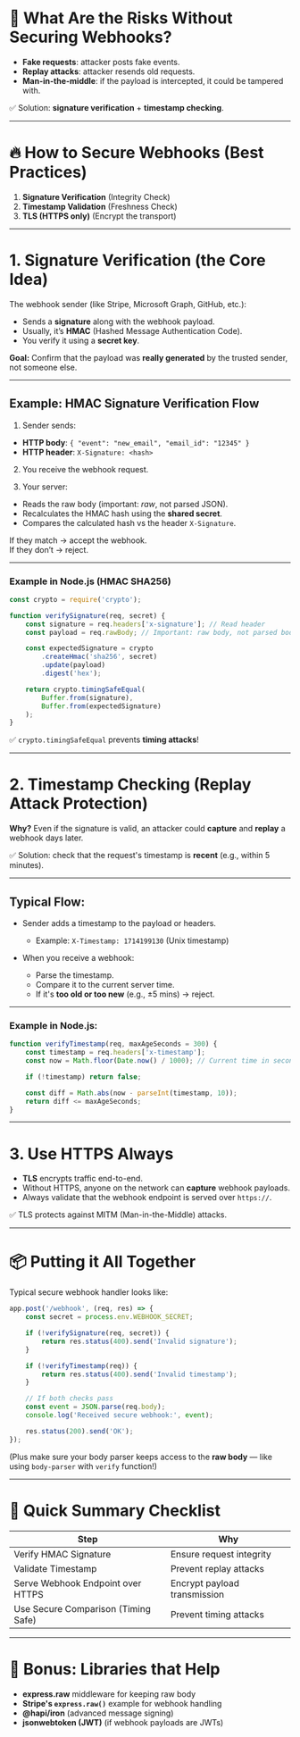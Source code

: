 # 🧠 What Are the Risks Without Securing Webhooks?

- **Fake requests**: attacker posts fake events.
- **Replay attacks**: attacker resends old requests.
- **Man-in-the-middle**: if the payload is intercepted, it could be tampered with.

✅ Solution: **signature verification** + **timestamp checking**.

---

# 🔥 How to Secure Webhooks (Best Practices)

1. **Signature Verification** (Integrity Check)
2. **Timestamp Validation** (Freshness Check)
3. **TLS (HTTPS only)** (Encrypt the transport)

---

# 1. Signature Verification (the Core Idea)

The webhook sender (like Stripe, Microsoft Graph, GitHub, etc.):

- Sends a **signature** along with the webhook payload.
- Usually, it’s **HMAC** (Hashed Message Authentication Code).
- You verify it using a **secret key**.

**Goal:** Confirm that the payload was **really generated** by the trusted sender, not someone else.

---

## Example: HMAC Signature Verification Flow

1. Sender sends:

- **HTTP body**: `{ "event": "new_email", "email_id": "12345" }`
- **HTTP header**: `X-Signature: <hash>`

2. You receive the webhook request.

3. Your server:

- Reads the raw body (important: *raw*, not parsed JSON).
- Recalculates the HMAC hash using the **shared secret**.
- Compares the calculated hash vs the header `X-Signature`.

If they match → accept the webhook.  
If they don’t → reject.

---

### Example in Node.js (HMAC SHA256)

```javascript
const crypto = require('crypto');

function verifySignature(req, secret) {
    const signature = req.headers['x-signature']; // Read header
    const payload = req.rawBody; // Important: raw body, not parsed body

    const expectedSignature = crypto
        .createHmac('sha256', secret)
        .update(payload)
        .digest('hex');

    return crypto.timingSafeEqual(
        Buffer.from(signature),
        Buffer.from(expectedSignature)
    );
}
```

✅ `crypto.timingSafeEqual` prevents **timing attacks**!

---

# 2. Timestamp Checking (Replay Attack Protection)

**Why?**
Even if the signature is valid, an attacker could **capture** and **replay** a webhook days later.

✅ Solution: check that the request's timestamp is **recent** (e.g., within 5 minutes).

---

## Typical Flow:

- Sender adds a timestamp to the payload or headers.
  - Example: `X-Timestamp: 1714199130` (Unix timestamp)

- When you receive a webhook:
  - Parse the timestamp.
  - Compare it to the current server time.
  - If it's **too old or too new** (e.g., ±5 mins) → reject.

---

### Example in Node.js:

```javascript
function verifyTimestamp(req, maxAgeSeconds = 300) {
    const timestamp = req.headers['x-timestamp'];
    const now = Math.floor(Date.now() / 1000); // Current time in seconds

    if (!timestamp) return false;

    const diff = Math.abs(now - parseInt(timestamp, 10));
    return diff <= maxAgeSeconds;
}
```

---

# 3. Use HTTPS Always

- **TLS** encrypts traffic end-to-end.
- Without HTTPS, anyone on the network can **capture** webhook payloads.
- Always validate that the webhook endpoint is served over `https://`.

✅ TLS protects against MITM (Man-in-the-Middle) attacks.

---

# 📦 Putting it All Together

Typical secure webhook handler looks like:

```javascript
app.post('/webhook', (req, res) => {
    const secret = process.env.WEBHOOK_SECRET;

    if (!verifySignature(req, secret)) {
        return res.status(400).send('Invalid signature');
    }

    if (!verifyTimestamp(req)) {
        return res.status(400).send('Invalid timestamp');
    }

    // If both checks pass
    const event = JSON.parse(req.body);
    console.log('Received secure webhook:', event);

    res.status(200).send('OK');
});
```

(Plus make sure your body parser keeps access to the **raw body** — like using `body-parser` with `verify` function!)

---

# 🎯 Quick Summary Checklist

| Step                     | Why                          |
|---------------------------|-------------------------------|
| Verify HMAC Signature     | Ensure request integrity      |
| Validate Timestamp        | Prevent replay attacks        |
| Serve Webhook Endpoint over HTTPS | Encrypt payload transmission |
| Use Secure Comparison (Timing Safe) | Prevent timing attacks         |

---

# 🚀 Bonus: Libraries that Help

- **express.raw** middleware for keeping raw body
- **Stripe's `express.raw()`** example for webhook handling
- **@hapi/iron** (advanced message signing)
- **jsonwebtoken (JWT)** (if webhook payloads are JWTs)
